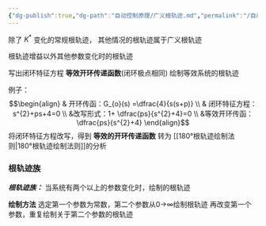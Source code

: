 ```yaml
---
{"dg-publish":true,"dg-path":"自动控制原理/广义根轨迹.md","permalink":"/自动控制原理/广义根轨迹/","dgPassFrontmatter":true,"noteIcon":"","created":"2024-05-21T15:20:28.191+08:00","updated":"2024-06-06T09:01:19.554+08:00"}
---
```


除了 $K^{*}$ 变化的常规根轨迹，
其他情况的根轨迹属于广义根轨迹

根轨迹增益以外其他参数变化时的根轨迹

写出闭环特征方程
**等效开环传递函数**(闭环极点相同)
绘制等效系统的根轨迹

例子：
$$\begin{align}
 & 开环传函：G_{o}(s) =\dfrac{4}{s(s+p)} \\
 & 闭环特征方程：s^{2}+ps+4=0 \\
 &改写形式：1+ \dfrac{ps}{s^{2}+4}=0 \\
 &等效开环传函： \dfrac{ps}{s^{2}+4}
\end{align}$$
将闭环特征方程改写，得到 **等效的开环传递函数**
转为 [[180°根轨迹绘制法则\|180°根轨迹绘制法则]]的分析

### 根轨迹族
***根轨迹族：***
当系统有两个以上的参数变化时，绘制的根轨迹 

**绘制方法**
选定第一个参数为常数，第二个参数从0→∞绘制根轨迹 
再改变第一个参数，重复绘制关于第二个参数的根轨迹





